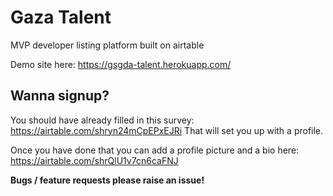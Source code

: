 # Gaza Talent

MVP developer listing platform built on airtable

Demo site here: https://gsgda-talent.herokuapp.com/

## Wanna signup?

You should have already filled in this survey: https://airtable.com/shryn24mCpEPxEJRi
That will set you up with a profile.

Once you have done that you can add a profile picture and a bio here: https://airtable.com/shrQlU1v7cn6caFNJ

**Bugs / feature requests please raise an issue!**

